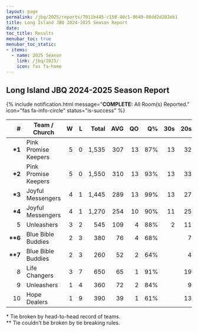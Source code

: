 ```yaml
---
layout: page
permalink: /jbq/2025/reports/7011b445-c158-40c1-8640-08dd2d202eb1
title: Long Island JBQ 2024-2025 Season Report
date: 
toc_title: Results
menubar_toc: true
menubar_toc_static:
- items:
  - name: 2025 Season
    link: /jbq/2025/
    icon: fas fa-home
---
```



## Long Island JBQ 2024-2025 Season Report

{% include notification.html
   message="<b>COMPLETE:</b> All Room(s) Reported."
   icon="fas fa-info-circle"
   status="is-success" %}

| # | Team / Church | W | L | Total | AVG | QO | Q% | 30s | 20s | 10s |
|--:|---|--:|--:|--:|--:|--:|--:|--:|--:|--:|
| **\*1** | Pink Promise Keepers | 5 | 0 | 1,535 | 307 | 13 | 87% | 13 | 32 | 34 |
| **\*2** | Pink Promise Keepers | 5 | 0 | 1,550 | 310 | 13 | 93% | 13 | 33 | 30 |
| **\*3** | Joyful Messengers | 4 | 1 | 1,445 | 289 | 13 | 99% | 13 | 27 | 26 |
| **\*4** | Joyful Messengers | 4 | 1 | 1,270 | 254 | 10 | 90% | 11 | 25 | 29 |
| 5 | Unleashers | 3 | 2 | 545 | 109 | 4 | 88% | 2 | 11 | 23 |
| **\*\*6** | Blue Bible Buddies | 2 | 3 | 380 | 76 | 4 | 68% |  | 7 | 27 |
| **\*\*7** | Blue Bible Buddies | 2 | 3 | 260 | 52 | 2 | 64% |  | 4 | 26 |
| 8 | Life Changers | 3 | 7 | 650 | 65 | 1 | 91% |  | 19 | 29 |
| 9 | Unleashers | 1 | 4 | 360 | 72 | 2 | 84% |  | 9 | 18 |
| 10 | Hope Dealers | 1 | 9 | 390 | 39 | 1 | 61% |  | 13 | 30 |

\* Tie broken by head-to-head record of teams.\
\*\* Tie couldn't be broken by tie breaking rules.

